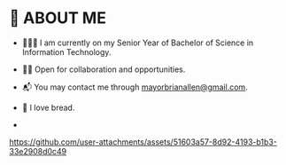 # 🗿 ABOUT ME
- 👨🏻‍💻 I am currently on my Senior Year of Bachelor of Science in Information Technology. 
- 👐🏻 Open for collaboration and opportunities.
- 📬 You may contact me through mayorbrianallen@gmail.com.
- 🍞 I love bread.

- 

https://github.com/user-attachments/assets/51603a57-8d92-4193-b1b3-33e2908d0c49
